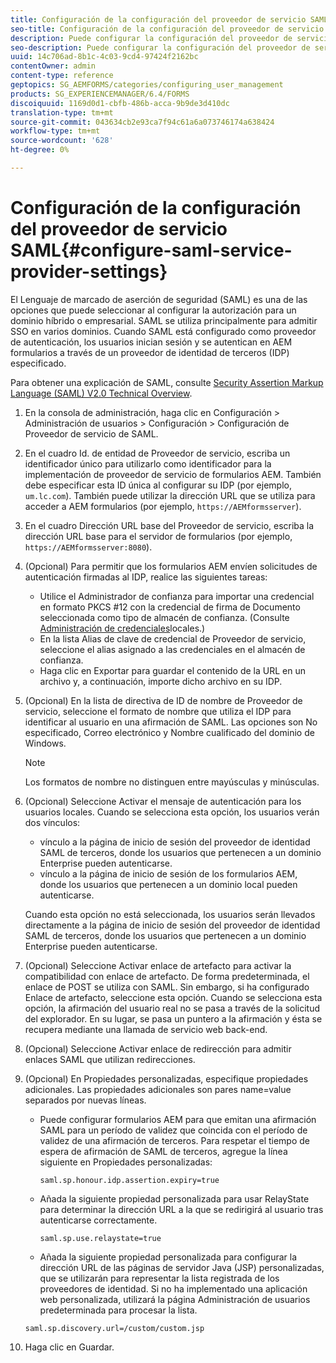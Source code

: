 ```yaml
---
title: Configuración de la configuración del proveedor de servicio SAML
seo-title: Configuración de la configuración del proveedor de servicio SAML
description: Puede configurar la configuración del proveedor de servicio SAML para permitir que los usuarios inicien sesión y se autentiquen en AEM formularios a través de un proveedor de identidad de terceros (IDP) especificado.
seo-description: Puede configurar la configuración del proveedor de servicio SAML para permitir que los usuarios inicien sesión y se autentiquen en AEM formularios a través de un proveedor de identidad de terceros (IDP) especificado.
uuid: 14c706ad-8b1c-4c03-9cd4-97424f2162bc
contentOwner: admin
content-type: reference
geptopics: SG_AEMFORMS/categories/configuring_user_management
products: SG_EXPERIENCEMANAGER/6.4/FORMS
discoiquuid: 1169d0d1-cbfb-486b-acca-9b9de3d410dc
translation-type: tm+mt
source-git-commit: 043634cb2e93ca7f94c61a6a073746174a638424
workflow-type: tm+mt
source-wordcount: '628'
ht-degree: 0%

---
```



# Configuración de la configuración del proveedor de servicio SAML{#configure-saml-service-provider-settings}

El Lenguaje de marcado de aserción de seguridad (SAML) es una de las opciones que puede seleccionar al configurar la autorización para un dominio híbrido o empresarial. SAML se utiliza principalmente para admitir SSO en varios dominios. Cuando SAML está configurado como proveedor de autenticación, los usuarios inician sesión y se autentican en AEM formularios a través de un proveedor de identidad de terceros (IDP) especificado.

Para obtener una explicación de SAML, consulte [Security Assertion Markup Language (SAML) V2.0 Technical Overview](https://www.oasis-open.org/committees/download.php/20645/sstc-saml-tech-overview-2%200-draft-10.pdf).

1. En la consola de administración, haga clic en Configuración > Administración de usuarios > Configuración > Configuración de Proveedor de servicio de SAML.
1. En el cuadro Id. de entidad de Proveedor de servicio, escriba un identificador único para utilizarlo como identificador para la implementación de proveedor de servicio de formularios AEM. También debe especificar esta ID única al configurar su IDP (por ejemplo, `um.lc.com`). También puede utilizar la dirección URL que se utiliza para acceder a AEM formularios (por ejemplo, `https://AEMformsserver`).
1. En el cuadro Dirección URL base del Proveedor de servicio, escriba la dirección URL base para el servidor de formularios (por ejemplo, `https://AEMformsserver:8080`).
1. (Opcional) Para permitir que los formularios AEM envíen solicitudes de autenticación firmadas al IDP, realice las siguientes tareas:

   * Utilice el Administrador de confianza para importar una credencial en formato PKCS #12 con la credencial de firma de Documento seleccionada como tipo de almacén de confianza. (Consulte [Administración de credenciales](/help/forms/using/admin-help/local-credentials.md#managing-local-credentials)locales.)
   * En la lista Alias de clave de credencial de Proveedor de servicio, seleccione el alias asignado a las credenciales en el almacén de confianza.
   * Haga clic en Exportar para guardar el contenido de la URL en un archivo y, a continuación, importe dicho archivo en su IDP.

1. (Opcional) En la lista de directiva de ID de nombre de Proveedor de servicio, seleccione el formato de nombre que utiliza el IDP para identificar al usuario en una afirmación de SAML. Las opciones son No especificado, Correo electrónico y Nombre cualificado del dominio de Windows.

   >[!NOTE]
   >
   >Los formatos de nombre no distinguen entre mayúsculas y minúsculas.

1. (Opcional) Seleccione Activar el mensaje de autenticación para los usuarios locales. Cuando se selecciona esta opción, los usuarios verán dos vínculos:

   * vínculo a la página de inicio de sesión del proveedor de identidad SAML de terceros, donde los usuarios que pertenecen a un dominio Enterprise pueden autenticarse.
   * vínculo a la página de inicio de sesión de los formularios AEM, donde los usuarios que pertenecen a un dominio local pueden autenticarse.

   Cuando esta opción no está seleccionada, los usuarios serán llevados directamente a la página de inicio de sesión del proveedor de identidad SAML de terceros, donde los usuarios que pertenecen a un dominio Enterprise pueden autenticarse.

1. (Opcional) Seleccione Activar enlace de artefacto para activar la compatibilidad con enlace de artefacto. De forma predeterminada, el enlace de POST se utiliza con SAML. Sin embargo, si ha configurado Enlace de artefacto, seleccione esta opción. Cuando se selecciona esta opción, la afirmación del usuario real no se pasa a través de la solicitud del explorador. En su lugar, se pasa un puntero a la afirmación y ésta se recupera mediante una llamada de servicio web back-end.
1. (Opcional) Seleccione Activar enlace de redirección para admitir enlaces SAML que utilizan redirecciones.
1. (Opcional) En Propiedades personalizadas, especifique propiedades adicionales. Las propiedades adicionales son pares name=value separados por nuevas líneas.

   * Puede configurar formularios AEM para que emitan una afirmación SAML para un período de validez que coincida con el período de validez de una afirmación de terceros. Para respetar el tiempo de espera de afirmación de SAML de terceros, agregue la línea siguiente en Propiedades personalizadas:

      `saml.sp.honour.idp.assertion.expiry=true`

   * Añada la siguiente propiedad personalizada para usar RelayState para determinar la dirección URL a la que se redirigirá al usuario tras autenticarse correctamente.

      `saml.sp.use.relaystate=true`

   * Añada la siguiente propiedad personalizada para configurar la dirección URL de las páginas de servidor Java (JSP) personalizadas, que se utilizarán para representar la lista registrada de los proveedores de identidad. Si no ha implementado una aplicación web personalizada, utilizará la página Administración de usuarios predeterminada para procesar la lista.

   `saml.sp.discovery.url=/custom/custom.jsp`

1. Haga clic en Guardar.

